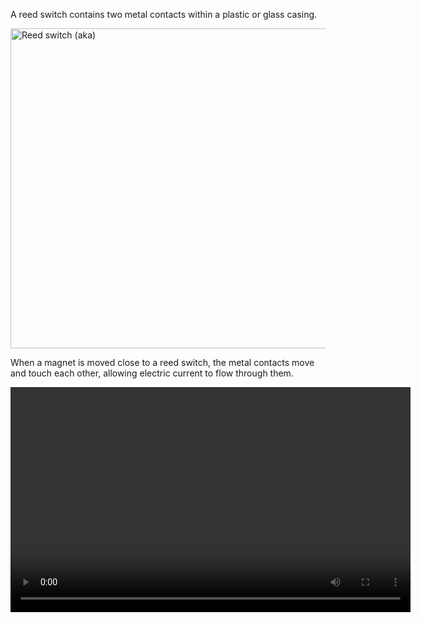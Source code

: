 A reed switch contains two metal contacts within a plastic or glass casing.

<a title="By André Karwath aka Aka (Own work) [CC BY-SA 2.5 (https://creativecommons.org/licenses/by-sa/2.5)], via Wikimedia Commons" href="https://commons.wikimedia.org/wiki/File%3AReed_switch_(aka).jpg"><img width="512" alt="Reed switch (aka)" src="https://upload.wikimedia.org/wikipedia/commons/thumb/b/bd/Reed_switch_%28aka%29.jpg/512px-Reed_switch_%28aka%29.jpg"/></a>

When a magnet is moved close to a reed switch, the metal contacts move and touch each other, allowing electric current to flow through them.

<video width="640" height="360" controls>
<source src="images/reed_switch.mp4" type="video/mp4">
Your browser does not support WebM video, try FireFox or Chrome
</video>
